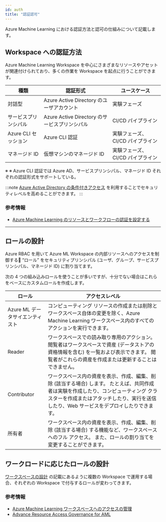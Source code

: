 ```yaml
---
id: auth
title: "認証認可"
---
```


Azure Machine Learning における認証方法と認可の仕組みについて記載します。

## Workspace への認証方法
Azure Machine Learning Workspace を中心にさまざまなリソースやアセットが関連付けられており、多くの作業を Workspace を起点に行うことができます。


|種類|認証形式|ユースケース|
|---------|---------|---------|
|対話型|Azure Active Directory のユーザアカウント|実験フェーズ|
|サービスプリンシパル|Azure Active Directory のサービスプリンシパル|CI/CD パイプライン|
|Azure CLI セッション|Azure CLI 認証|実験フェーズ、CI/CD パイプライン|
|マネージド ID|仮想マシンのマネージド ID|実験フェーズ、CI/CD パイプライン|

※ ※ Azure CLI 認証では Azure AD、サービスプリンシパル、マネージド ID それぞれの認証形式をサポートしている。

:::note
[Azure Active Directory の条件付きアクセス](https://learn.microsoft.com/ja-jp/azure/active-directory/conditional-access/overview) を利用することでセキュリティレベルを高めることができます。
:::

### 参考情報
- [Azure Machine Learning のリソースとワークフローの認証を設定する](https://learn.microsoft.com/ja-jp/azure/machine-learning/how-to-setup-authentication?tabs=sdk#use-interactive-authentication)

---

## ロールの設計

Azure RBAC を用いて Azure ML Workspace の内部リソースへのアクセスを制御する “ロール” をセキュリティプリンシパル (ユーザ、グループ、サービスプリンシパル、マネージド ID) に割り当てます。

次の 4 つの組み込みロールを使うことが多いですが、十分でない場合はこれらをベースにカスタムロールを作成します。


|ロール     |アクセスレベル|
|---------|---------|
|Azure ML データサイエンティスト |コンピューティング リソースの作成または削除とワークスペース自体の変更を除く、Azure Machine Learning ワークスペース内のすべてのアクションを実行できます。|
|Reader|ワークスペースでの読み取り専用のアクション。 閲覧者はワークスペースで資産 (データストアの資格情報を含む) を一覧および表示できます。 閲覧者がこれらの資産を作成または更新することはできません。|
|Contributor|ワークスペース内の資産を表示、作成、編集、削除 (該当する場合) します。 たとえば、共同作成者は実験を作成したり、コンピューティング クラスターを作成またはアタッチしたり、実行を送信したり、Web サービスをデプロイしたりできます。|
|所有者|ワークスペース内の資産を表示、作成、編集、削除 (該当する場合) する機能など、ワークスペースへのフル アクセス。 また、ロールの割り当てを変更することができます。|

## ワークロードに応じたロールの設計

[ワークスペースの設計](./workspace-design.md) の記載にあるように複数の Workspace で運用する場合、それぞれの Workspace で付与するロールが変わってきます。

### 参考情報
- [Azure Machine Learning ワークスペースへのアクセスの管理](https://learn.microsoft.com/ja-jp/azure/machine-learning/how-to-assign-roles?tabs=labeler)
- [Advance Resource Access Governance for AML](https://techcommunity.microsoft.com/t5/ai-machine-learning-blog/advance-resource-access-governance-for-aml/ba-p/2180520)